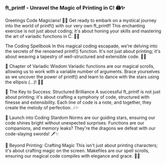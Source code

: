 
### ft_printf - Unravel the Magic of Printing in C! 🖨️✨
Greetings Code Magicians! 🧙‍♂️ Get ready to embark on a mystical journey into the world of printf() with our very own ft_printf! This enchanting exercise is not just about coding; it's about honing your skills and mastering the art of variadic functions in C. 🚀✨

The Coding Spellbook
In this magical coding escapade, we're delving into the secrets of the renowned printf() function. It's not just about printing; it's about weaving a tapestry of well-structured and extensible code. 🎨✨

📜 Chapter of Variadic Wisdom
Variadic functions are our magical scrolls, allowing us to work with a variable number of arguments. Brace yourselves as we uncover the power of printf() and learn to dance with the stars using the ellipsis (...)! 💫✨

🌟 The Key to Success: Structured Brilliance
A successful ft_printf is not just about printing; it's about crafting a symphony of code, structured with finesse and extensibility. Each line of code is a note, and together, they create the melody of perfection. 🎶✨

🚀 Launch into Coding Stardom
Norms are our guiding stars, ensuring our code shines bright without unexpected surprises. Functions are our companions, and memory leaks? They're the dragons we defeat with our code-slaying swords! 🗡️✨

🌌 Beyond Printing: Crafting Magic
This isn't just about printing characters; it's about crafting magic on the screen. Makefiles are our spell scrolls, ensuring our magical code compiles with elegance and grace. 📜✨
